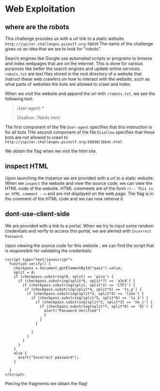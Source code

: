 # **Web Exploitation**

## **where are the robots**

This challenge provides us with a url link to a static website `http://jupiter.challenges.picoctf.org:56830`
The name of the challenge gives us an idea that we are to look for "robots". 

Search engines like Google use automated scripts or programs to browse and index webpages that are on the internet. This is done for various purposes like better the search engines and update online services. `robots.txt` are text files stored in the root directory of a website that instruct these web crawlers on how to interact with the website, such as what parts of websites the bots are allowed to crawl and index. 

When we visit the website and append the url with `/robots.txt`, we see the following text:
> User-agent: *

> Disallow: /1bb4c.html

The first component of the file `User-agent` specifies that this instruction is for all bots
THe second component of the file `Disallow` specifies that these bots are not allowed to crawl to  `http://jupiter.challenges.picoctf.org:56830/1bb4c.html`

We obtain the flag when we visit the html site.

## **inspect HTML**
Upon launching the instance we are provided with a url to a static website. When we `inspect` the website and view the source code, we can view the HTML code of the website.
HTML comments are of the form `<!-- This is an HTML comment -->` and are not displayed on the web page.
The flag is in the comment of the HTML code and we can now retreive it.

## **dont-use-client-side**
We are provided with a link to a portal. When we try to input some random credentials and verify to access this portal, we are alerted with `Incorrect Password`.

Upon viewing the source code for this website , we can find the script that is responsible for validating the credentials.
```
<script type="text/javascript">
  function verify() {
    checkpass = document.getElementById("pass").value;
    split = 4;
    if (checkpass.substring(0, split) == 'pico') {
      if (checkpass.substring(split*6, split*7) == 'a3c8') {
        if (checkpass.substring(split, split*2) == 'CTF{') {
         if (checkpass.substring(split*4, split*5) == 'ts_p') {
          if (checkpass.substring(split*3, split*4) == 'lien') {
            if (checkpass.substring(split*5, split*6) == 'lz_1') {
              if (checkpass.substring(split*2, split*3) == 'no_c') {
                if (checkpass.substring(split*7, split*8) == '9}') {
                  alert("Password Verified")
                  }
                }
              }
      
            }
          }
        }
      }
    }
    else {
      alert("Incorrect password");
    }
    
  }
</script>
```

Piecing the fragments we obtain the flag!

